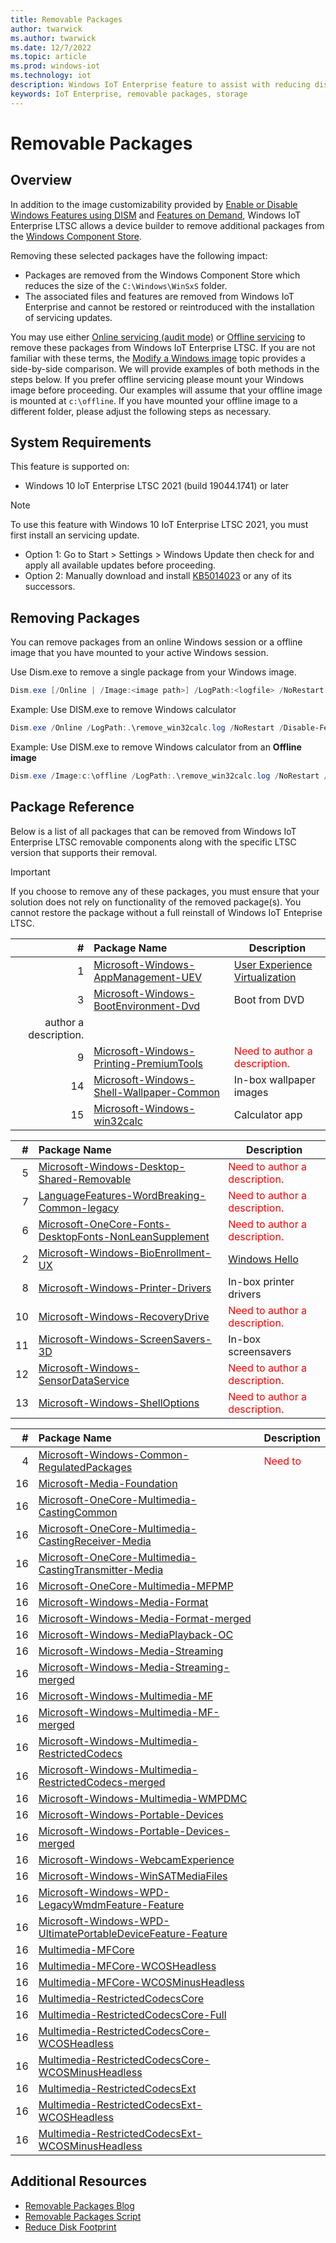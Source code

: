 ```yaml
---
title: Removable Packages
author: twarwick
ms.author: twarwick
ms.date: 12/7/2022
ms.topic: article
ms.prod: windows-iot
ms.technology: iot
description: Windows IoT Enterprise feature to assist with reducing disk footprint
keywords: IoT Enterprise, removable packages, storage
---
```


# Removable Packages
## Overview
In addition to the image customizability provided by [Enable or Disable Windows Features using DISM](https://learn.microsoft.com/windows-hardware/manufacture/desktop/enable-or-disable-windows-features-using-dism) and [Features on Demand](https://learn.microsoft.com/windows-hardware/manufacture/desktop/features-on-demand-v2--capabilities), Windows IoT Enterprise LTSC allows a device builder to remove additional packages from the [Windows Component Store](https://learn.microsoft.com/windows-hardware/manufacture/desktop/manage-the-component-store). 

Removing these selected packages have the following impact:
- Packages are removed from the Windows Component Store which reduces the size of the `C:\Windows\WinSxS` folder.
- The associated files and features are removed from Windows IoT Enterprise and cannot be restored or reintroduced with the installation of servicing updates.

You may use either [Online servicing (audit mode)](https://learn.microsoft.com/windows-hardware/manufacture/desktop/audit-mode-overview) or [Offline servicing](https://learn.microsoft.com/windows-hardware/manufacture/desktop/mount-and-modify-a-windows-image-using-dism) to remove these packages from Windows IoT Enterprise LTSC.  If you are not familiar with these terms, the [Modify a Windows image](https://learn.microsoft.com/windows-hardware/manufacture/desktop/modify-an-image) topic provides a side-by-side comparison. We will provide examples of both methods in the steps below.  If you prefer offline servicing please mount your Windows image before proceeding. Our examples will assume that your offline image is mounted at `c:\offline`.  If you have mounted your offline image to a different folder, please adjust the following steps as necessary. 

## System Requirements
This feature is supported on:
- Windows 10 IoT Enterprise LTSC 2021 (build 19044.1741) or later


> [!Note]
>
> To use this feature with Windows 10 IoT Enterprise LTSC 2021, you must first install an servicing update.  
> - Option 1: Go to Start > Settings > Windows Update then check for and apply all available updates before proceeding.
> - Option 2: Manually download and install  [KB5014023](https://support.microsoft.com/topic/june-2-2022-kb5014023-os-builds-19042-1741-19043-1741-and-19044-1741-preview-65ac6a5d-439a-4e88-b431-a5e2d4e2516a) or any of its successors.
 
 ## Removing Packages
You can remove packages from an online Windows session or a offline image that you have mounted to your active Windows session.  

Use Dism.exe to remove a single package from your Windows image.

```powershell
Dism.exe [/Online | /Image:<image path>] /LogPath:<logfile> /NoRestart /Disable-Feature /FeatureName:<package name> /PackageName:@Package
```

Example: Use DISM.exe to remove Windows calculator  
```powershell
Dism.exe /Online /LogPath:.\remove_win32calc.log /NoRestart /Disable-Feature /FeatureName:Microsoft-Windows-win32calc /PackageName:@Package
````

Example: Use DISM.exe to remove Windows calculator from an **Offline image**  
```powershell
Dism.exe /Image:c:\offline /LogPath:.\remove_win32calc.log /NoRestart /Disable-Feature /FeatureName:Microsoft-Windows-win32calc /PackageName:@Package
````
 
## Package Reference

Below is a list of all packages that can be removed from Windows IoT Enterprise LTSC removable components along with the specific LTSC version that supports their removal. 
> [!Important]
>
>If you choose to remove any of these packages, you must ensure that your  solution does not rely on functionality of the removed package(s). You cannot restore the package without a full reinstall of Windows IoT Enteprise LTSC.



| #| Package Name  | Description  |
|--:|:-------------|--------------|
|  1 |[Microsoft-Windows-AppManagement-UEV](./Removable-Packages-Details/Removable-Package-AppManagement_UEV.md) | [User Experience Virtualization](https://learn.microsoft.com/windows/configuration/ue-v/uev-for-windows) |
|  3 |[Microsoft-Windows-BootEnvironment-Dvd](./Removable-Packages-Details/Removable-Package-BootEnvironment_Dvd.md) | Boot from DVD |
author a description. </span> |
|  9 |[Microsoft-Windows-Printing-PremiumTools](./Removable-Packages-Details/Removable-Package-Printing_PremiumTools.md) | <span style="color:red"> Need to author a description. </span> |
| 14 |[Microsoft-Windows-Shell-Wallpaper-Common](./Removable-Packages-Details/Removable-Package-Shell_Wallpaper.md) | In-box wallpaper images | 
| 15 |[Microsoft-Windows-win32calc](./Removable-Packages-Details/Removable-Package-win32calc.md) | Calculator app |

| #| Package Name  | Description  |
|--:|:-------------|--------------|
|  5 |[Microsoft-Windows-Desktop-Shared-Removable](./Removable-Packages-Details/Removable-Package-Desktop_SharedPackages.md) | <span style="color:red"> Need to author a description. </span>
|  7 |[LanguageFeatures-WordBreaking-Common-legacy](./Removable-Packages-Details/Removable-Package-LanguageFeatures_WordBreaking_Common_Legacy.md) | <span style="color:red"> Need to author a description. </span>  |
|  6 |[Microsoft-OneCore-Fonts-DesktopFonts-NonLeanSupplement](./Removable-Packages-Details/Removable-Package-Fonts_DesktopFonts_NonLeanSupplement.md) | <span style="color:red"> Need to author a description. </span> |
|  2 |[Microsoft-Windows-BioEnrollment-UX](./Removable-Packages-Details/Removable-Package-BioEnrollment_UX.md) | [Windows Hello](https://learn.microsoft.com/windows-hardware/design/device-experiences/windows-hello) |
|  8 |[Microsoft-Windows-Printer-Drivers](./Removable-Packages-Details/Removable-Package-Printer_Drivers.md) | In-box printer drivers  |
| 10 |[Microsoft-Windows-RecoveryDrive](./Removable-Packages-Details/Removable-Package-RecoveryDrive.md) | <span style="color:red"> Need to author a description. </span> |
| 11 |[Microsoft-Windows-ScreenSavers-3D](./Removable-Packages-Details/Removable-Package-ScreenSavers.md) | In-box screensavers  |
| 12 |[Microsoft-Windows-SensorDataService](./Removable-Packages-Details/Removable-Package-SensorDataService.md) | <span style="color:red"> Need to author a description. </span> |
| 13 |[Microsoft-Windows-ShellOptions](./Removable-Packages-Details/Removable-Package-ShellOptions.md) | <span style="color:red"> Need to author a description. </span> 

| #| Package Name  | Description  |
|--:|:-------------|--------------|
|  4 |[Microsoft-Windows-Common-RegulatedPackages](./Removable-Packages-Details/Removable-Package-Common_RegulatedPackages.md) |  <span style="color:red"> Need to 
| 16 |[Microsoft-Media-Foundation]() | |
| 16 |[Microsoft-OneCore-Multimedia-CastingCommon]() | |
| 16 |[Microsoft-OneCore-Multimedia-CastingReceiver-Media]() | |
| 16 |[Microsoft-OneCore-Multimedia-CastingTransmitter-Media]() | |
| 16 |[Microsoft-OneCore-Multimedia-MFPMP]() | |
| 16 |[Microsoft-Windows-Media-Format]() | |
| 16 |[Microsoft-Windows-Media-Format-merged]() | |
| 16 |[Microsoft-Windows-MediaPlayback-OC]() | |
| 16 |[Microsoft-Windows-Media-Streaming]() | |
| 16 |[Microsoft-Windows-Media-Streaming-merged]() | |
| 16 |[Microsoft-Windows-Multimedia-MF]() | |
| 16 |[Microsoft-Windows-Multimedia-MF-merged]() | |
| 16 |[Microsoft-Windows-Multimedia-RestrictedCodecs]() | |
| 16 |[Microsoft-Windows-Multimedia-RestrictedCodecs-merged]() | |
| 16 |[Microsoft-Windows-Multimedia-WMPDMC]() | |
| 16 |[Microsoft-Windows-Portable-Devices]() | |
| 16 |[Microsoft-Windows-Portable-Devices-merged]() | |
| 16 |[Microsoft-Windows-WebcamExperience]() | |
| 16 |[Microsoft-Windows-WinSATMediaFiles]() | |
| 16 |[Microsoft-Windows-WPD-LegacyWmdmFeature-Feature]() | |
| 16 |[Microsoft-Windows-WPD-UltimatePortableDeviceFeature-Feature]() | |
| 16 |[Multimedia-MFCore]() | |
| 16 |[Multimedia-MFCore-WCOSHeadless]() | |
| 16 |[Multimedia-MFCore-WCOSMinusHeadless]() | |
| 16 |[Multimedia-RestrictedCodecsCore]() | |
| 16 |[Multimedia-RestrictedCodecsCore-Full]() | |
| 16 |[Multimedia-RestrictedCodecsCore-WCOSHeadless]() | |
| 16 |[Multimedia-RestrictedCodecsCore-WCOSMinusHeadless]() | |
| 16 |[Multimedia-RestrictedCodecsExt]() | |
| 16 |[Multimedia-RestrictedCodecsExt-WCOSHeadless]() | |
| 16 |[Multimedia-RestrictedCodecsExt-WCOSMinusHeadless]() | |



## Additional Resources
* [Removable Packages Blog](https://aka.ms/RemovablePackagesBlog)
* [Removable Packages Script](https://aka.ms/RemovablePackagesScript)
* [Reduce Disk Footprint](/windows/iot/iot-enterprise/optimize-your-device/reduce-disk-footprint)
